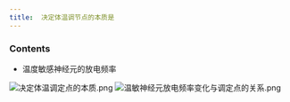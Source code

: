 ```yaml
---
title:  决定体温调节点的本质是
--- 
```


### Contents
- 温度敏感神经元的放电频率

![决定体温调定点的本质.png](/note-images/决定体温调定点的本质.png)
![温敏神经元放电频率变化与调定点的关系.png](/note-images/温敏神经元放电频率变化与调定点的关系.png)
